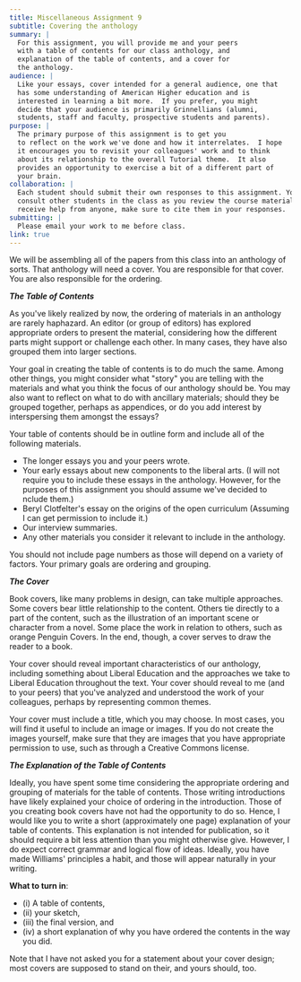 ```yaml
---
title: Miscellaneous Assignment 9
subtitle: Covering the anthology
summary: | 
  For this assignment, you will provide me and your peers
  with a table of contents for our class anthology, and
  explanation of the table of contents, and a cover for
  the anthology.
audience: |
  Like your essays, cover intended for a general audience, one that
  has some understanding of American Higher education and is
  interested in learning a bit more.  If you prefer, you might
  decide that your audience is primarily Grinnellians (alumni,
  students, staff and faculty, prospective students and parents).
purpose: |
  The primary purpose of this assignment is to get you
  to reflect on the work we've done and how it interrelates.  I hope
  it encourages you to revisit your colleagues' work and to think
  about its relationship to the overall Tutorial theme.  It also
  provides an opportunity to exercise a bit of a different part of
  your brain.
collaboration: |
  Each student should submit their own responses to this assignment. You may
  consult other students in the class as you review the course materials. If you
  receive help from anyone, make sure to cite them in your responses. 
submitting: |
  Please email your work to me before class.
link: true
---
```

We will be assembling all of the papers from this class into an
anthology of sorts.   That anthology will need a cover.  You are
responsible for that cover.  You are also responsible for the 
ordering.

**_The Table of Contents_**

As you've likely realized by now, the ordering of materials in an
anthology are rarely haphazard.  An editor (or group of editors)
has explored appropriate orders to present the material, considering
how the different parts might support or challenge each other.  In
many cases, they have also grouped them into larger sections.

Your goal in creating the table of contents is to do much the same.
Among other things, you might consider what "story" you are telling
with the materials and what you think the focus of our anthology
should be.  You may also want to reflect on what to do with ancillary
materials; should they be grouped together, perhaps as appendices,
or do you add interest by interspersing them amongst the essays?

Your table of contents should be in outline form and include all
of the following materials.

* The longer essays you and your peers wrote.
* Your early essays about new components to the liberal arts.  (I
  will not require you to include these essays in the anthology.  However,
  for the purposes of this assignment you should assume we've decided
  to nclude them.)
* Beryl Clotfelter's essay on the origins of the open curriculum
  (Assuming I can get permission to include it.)
* Our interview summaries.
* Any other materials you consider it relevant to include in the anthology.

You should not include page numbers as those will depend on a variety
of factors.  Your primary goals are ordering and grouping.

**_The Cover_**

Book covers, like many problems in design, can take multiple
approaches.  Some covers bear little relationship to the content.
Others tie directly to a part of the content, such as the illustration
of an important scene or character from a novel.  Some place the
work in relation to others, such as orange Penguin Covers.  In the
end, though, a cover serves to draw the reader to a book.

Your cover should reveal important characteristics of our anthology,
including something about Liberal Education and the approaches we
take to Liberal Education throughout the text.  Your cover should
reveal to me (and to your peers) that you've analyzed and understood
the work of your colleagues, perhaps by representing common themes.

Your cover must include a title, which you may choose.  In most
cases, you will find it useful to include an image or images.  If
you do not create the images yourself, make sure that they are
images that you have appropriate permission to use, such as through
a Creative Commons license.

**_The Explanation of the Table of Contents_**

Ideally, you have spent some time considering the appropriate
ordering and grouping of materials for the table of contents.  Those
writing introductions have likely explained your choice of ordering
in the introduction.  Those of you creating book covers have not
had the opportunity to do so.  Hence, I would like you to write a
short (approximately one page) explanation of your table of contents.
This explanation is not intended for publication, so it should
require a bit less attention than you might otherwise give.  However,
I do expect correct grammar and logical flow of ideas.  Ideally,
you have made Williams' principles a habit, and those will appear
naturally in your writing.

**What to turn in**:

* (i) A table of contents,
* (ii) your sketch, 
* (iii) the final version, and 
* (iv) a short explanation of why you have ordered the contents in the way you did.  

Note that I have not asked you for a statement about your cover
design; most covers are supposed to stand on their, and yours should,
too.
